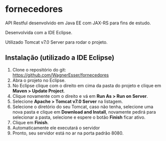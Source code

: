 # fornecedores
API Restful desenvolvido em Java EE com JAX-RS para fins de estudo.

Desenvolvida com a IDE Eclipse.

Utilizado Tomcat v7.0 Server para rodar o projeto.

## Instalação (utilizado a IDE Eclipse)

1. Clone o repositório do git: https://github.com/WagnerEsser/fornecedores
2. Abra o projeto no Eclipse.
3. No Eclipse clique com o direito em cima da pasta do projeto e clique em **Maven > Update Project**.
4. Clique novamente com o direito e vá em **Run As > Run on Server**.
5. Selecione **Apache > Tomcat v7.0 Server** na listagem.
6. Selecione o diretório do seu Tomcat, caso não tenha, selecione uma nova pasta e clique em **Download and Install**, novamente pedirá para selecionar a pasta, selecione e espere o botão **Finish** ficar ativo.
7. Clique em **Finish**.
8. Automaticamente ele executará o servidor
9. Pronto, seu servidor está no ar na porta padrão 8080.
